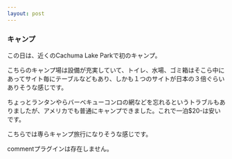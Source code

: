 ```yaml
---
layout: post
---
```

<h3>キャンプ</h3>
<p>この日は、近くのCachuma Lake Parkで初のキャンプ。</p>
<p>こちらのキャンプ場は設備が充実していて、トイレ、水場、ゴミ箱はそこら中にあってサイト毎にテーブルなどもあり、しかも１つのサイトが日本の３倍ぐらいありそうな感じです。</p>
<p>ちょっとランタンやらバーベキューコンロの網などを忘れるというトラブルもありましたが、アメリカでも普通にキャンプできました。これで一泊$20-は安いです。</p>
<p>こちらでは専らキャンプ旅行になりそうな感じです。</p>
<p><span class="error">commentプラグインは存在しません。</span> </p>
